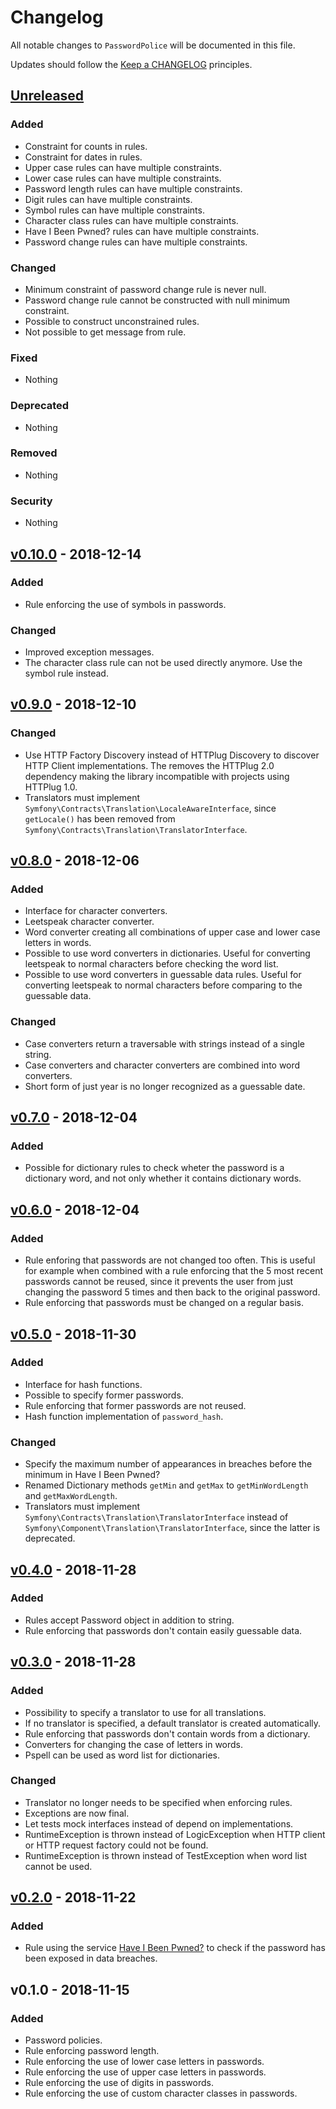 # Changelog

All notable changes to `PasswordPolice` will be documented in this file.

Updates should follow the [Keep a CHANGELOG](http://keepachangelog.com/) principles.

## [Unreleased](https://github.com/Stadly/PasswordPolice/compare/v0.10.0...HEAD)

### Added
- Constraint for counts in rules.
- Constraint for dates in rules.
- Upper case rules can have multiple constraints.
- Lower case rules can have multiple constraints.
- Password length rules can have multiple constraints.
- Digit rules can have multiple constraints.
- Symbol rules can have multiple constraints.
- Character class rules can have multiple constraints.
- Have I Been Pwned? rules can have multiple constraints.
- Password change rules can have multiple constraints.

### Changed
- Minimum constraint of password change rule is never null.
- Password change rule cannot be constructed with null minimum constraint.
- Possible to construct unconstrained rules.
- Not possible to get message from rule.

### Fixed
- Nothing

### Deprecated
- Nothing

### Removed
- Nothing

### Security
- Nothing

## [v0.10.0](https://github.com/Stadly/PasswordPolice/compare/v0.9.0...v0.10.0) - 2018-12-14

### Added
- Rule enforcing the use of symbols in passwords.

### Changed
- Improved exception messages.
- The character class rule can not be used directly anymore. Use the symbol rule instead.

## [v0.9.0](https://github.com/Stadly/PasswordPolice/compare/v0.8.0...v0.9.0) - 2018-12-10

### Changed
- Use HTTP Factory Discovery instead of HTTPlug Discovery to discover HTTP Client implementations. The removes the HTTPlug 2.0 dependency making the library incompatible with projects using HTTPlug 1.0.
- Translators must implement `Symfony\Contracts\Translation\LocaleAwareInterface`, since `getLocale()` has been removed from `Symfony\Contracts\Translation\TranslatorInterface`.

## [v0.8.0](https://github.com/Stadly/PasswordPolice/compare/v0.7.0...v0.8.0) - 2018-12-06

### Added
- Interface for character converters.
- Leetspeak character converter.
- Word converter creating all combinations of upper case and lower case letters in words.
- Possible to use word converters in dictionaries. Useful for converting leetspeak to normal characters before checking the word list.
- Possible to use word converters in guessable data rules. Useful for converting leetspeak to normal characters before comparing to the guessable data.

### Changed
- Case converters return a traversable with strings instead of a single string.
- Case converters and character converters are combined into word converters.
- Short form of just year is no longer recognized as a guessable date.

## [v0.7.0](https://github.com/Stadly/PasswordPolice/compare/v0.6.0...v0.7.0) - 2018-12-04

### Added
- Possible for dictionary rules to check wheter the password is a dictionary word, and not only whether it contains dictionary words.

## [v0.6.0](https://github.com/Stadly/PasswordPolice/compare/v0.5.0...v0.6.0) - 2018-12-04

### Added
- Rule enforing that passwords are not changed too often. This is useful for example when combined with a rule enforcing that the 5 most recent passwords cannot be reused, since it prevents the user from just changing the password 5 times and then back to the original password.
- Rule enforcing that passwords must be changed on a regular basis.

## [v0.5.0](https://github.com/Stadly/PasswordPolice/compare/v0.4.0...v0.5.0) - 2018-11-30

### Added
- Interface for hash functions.
- Possible to specify former passwords.
- Rule enforcing that former passwords are not reused.
- Hash function implementation of `password_hash`.

### Changed
- Specify the maximum number of appearances in breaches before the minimum in Have I Been Pwned?
- Renamed Dictionary methods `getMin` and `getMax` to `getMinWordLength` and `getMaxWordLength`.
- Translators must implement `Symfony\Contracts\Translation\TranslatorInterface` instead of `Symfony\Component\Translation\TranslatorInterface`, since the latter is deprecated.

## [v0.4.0](https://github.com/Stadly/PasswordPolice/compare/v0.3.0...v0.4.0) - 2018-11-28

### Added
- Rules accept Password object in addition to string.
- Rule enforcing that passwords don't contain easily guessable data.

## [v0.3.0](https://github.com/Stadly/PasswordPolice/compare/v0.2.0...v0.3.0) - 2018-11-28

### Added
- Possibility to specify a translator to use for all translations.
- If no translator is specified, a default translator is created automatically.
- Rule enforcing that passwords don't contain words from a dictionary.
- Converters for changing the case of letters in words.
- Pspell can be used as word list for dictionaries.

### Changed
- Translator no longer needs to be specified when enforcing rules.
- Exceptions are now final.
- Let tests mock interfaces instead of depend on implementations.
- RuntimeException is thrown instead of LogicException when HTTP client or HTTP request factory could not be found.
- RuntimeException is thrown instead of TestException when word list cannot be used.

## [v0.2.0](https://github.com/Stadly/PasswordPolice/compare/v0.1.0...v0.2.0) - 2018-11-22

### Added
- Rule using the service [Have I Been Pwned?](https://haveibeenpwned.com) to check if the password has been exposed in data breaches.

## v0.1.0 - 2018-11-15

### Added
- Password policies.
- Rule enforcing password length.
- Rule enforcing the use of lower case letters in passwords.
- Rule enforcing the use of upper case letters in passwords.
- Rule enforcing the use of digits in passwords.
- Rule enforcing the use of custom character classes in passwords.
